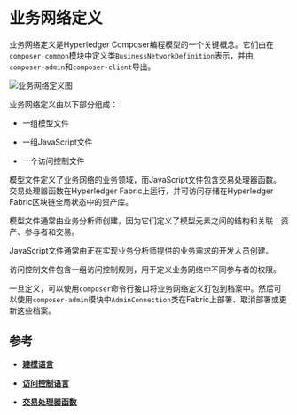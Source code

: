 # 业务网络定义

业务网络定义是Hyperledger Composer编程模型的一个关键概念。它们由在`composer-common`模块中定义类`BusinessNetworkDefinition`表示，并由`composer-admin`和`composer-client`导出。

![业务网络定义图](https://hyperledger.github.io/composer/assets/img/BusinessNetworkFiles.svg)

业务网络定义由以下部分组成：

- 一组模型文件

- 一组JavaScript文件

- 一个访问控制文件

模型文件定义了业务网络的业务领域，而JavaScript文件包含交易处理器函数。交易处理器函数在Hyperledger Fabric上运行，并可访问存储在Hyperledger Fabric区块链全局状态中的资产库。

模型文件通常由业务分析师创建，因为它们定义了模型元素之间的结构和关联：资产、参与者和交易。

JavaScript文件通常由正在实现业务分析师提供的业务需求的开发人员创建。

访问控制文件包含一组访问控制规则，用于定义业务网络中不同参与者的权限。

一旦定义，可以使用`composer`命令行接口将业务网络定义打包到档案中。然后可以使用`composer-admin`模块中`AdminConnection`类在Fabric上部署、取消部署或更新这些档案。

## 参考

- [**建模语言**](reference_cto_language.md)

- [**访问控制语言**](reference_acl_language.md)

- [**交易处理器函数**](reference_js_scripts.md)

